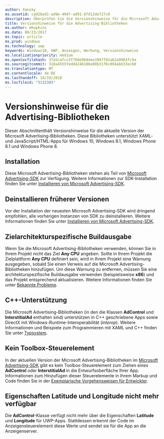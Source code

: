 ```yaml
---
author: Xansky
ms.assetid: ca92bed1-ad9e-4947-ad91-87d12de727c0
description: Überprüfen Sie die Versionshinweise für die Microsoft Advertising-Bibliotheken.
title: Versionshinweise für die Advertising-Bibliotheken
ms.author: mhopkins
ms.date: 08/23/2017
ms.topic: article
ms.prod: windows
ms.technology: uwp
keywords: Windows10, UWP, Anzeigen, Werbung, Versionshinweise
ms.localizationpriority: medium
ms.openlocfilehash: 37a5cafcc5f768e90d4ee3997f92a62a9903fc9a
ms.sourcegitcommit: 310a4555fedd4246188a98b31f6c094abb33ec60
ms.translationtype: MT
ms.contentlocale: de-DE
ms.lasthandoff: 10/19/2018
ms.locfileid: "5132383"
---
```

# <a name="release-notes-for-the-advertising-libraries"></a>Versionshinweise für die Advertising-Bibliotheken




Dieser Abschnittenthält Versionshinweise für die aktuelle Version der Microsoft Advertising-Bibliotheken. Diese Bibliotheken unterstützt XAML- und JavaScript/HTML-Apps für Windows 10, Windows 8.1, Windows Phone 8.1 und Windows Phone 8.

## <a name="installation"></a>Installation


Diese Microsoft Advertising-Bibliotheken stehen als Teil von [Microsoft Advertising-SDK](http://aka.ms/ads-sdk-uwp) zur Verfügung. Weitere Informationen zur SDK-Installation finden Sie unter [Installieren von Microsoft Advertising-SDK](install-the-microsoft-advertising-libraries.md).

## <a name="uninstall-previous-versions"></a>Deinstallieren früherer Versionen

Vor der Installation der neuesten Microsoft Advertising-SDK wird dringend empfohlen, alle vorherigen Instanzen von SDK zu deinstallieren. Weitere Informationen finden Sie unter [Installieren von Microsoft Advertising-SDK](install-the-microsoft-advertising-libraries.md).

## <a name="target-architecture-specific-build-outputs"></a>Zielarchitekturspezifische Buildausgabe

Wenn Sie die Microsoft Advertising-Bibliotheken verwenden, können Sie in Ihrem Projekt nicht das Ziel **Any CPU** angeben. Sollte in Ihrem Projekt die Zielplattform **Any CPU** definiert sein, wird in Ihrem Projekt eine Warnung ausgegeben, sobald Sie einen Verweis auf die Microsoft Advertising-Bibliotheken hinzufügen. Um diese Warnung zu entfernen, müssen Sie eine architekturspezifische Buildausgabe verwenden (beispielsweise **x86**) und das Projekt entsprechend aktualisieren. Weitere Informationen finden Sie unter [Bekannte Probleme](known-issues-for-the-advertising-libraries.md).

## <a name="c-support"></a>C++-Unterstützung

Die Microsoft Advertising-Bibliotheken (in den die Klassen **AdControl** und **InterstitialAd** enthalten sind) unterstützen in C++ geschriebene Apps sowie DirectX mit Windows-Runtime-Interoperabilität (*interop*). Weitere Informationen und Beispiele zum Programmieren mit XAML und C++ finden Sie unter [Typsystem](https://docs.microsoft.com/cpp/cppcx/type-system-c-cx).

## <a name="no-toolbox-control"></a>Kein Toolbox-Steuerelement

In der aktuellen Version der Microsoft Advertising-Bibliotheken im [Microsoft Advertising-SDK](http://aka.ms/ads-sdk-uwp) gibt es kein Toolbox-Steuerelement zum Ziehen eines **AdControl** oder **InterstitialAd** in die Entwurfsoberfläche Ihrer App. Informationen zum Hinzufügen dieser Steuerelemente in Ihrem Markup und Code finden Sie in der [Exemplarische Vorgehensweisen für Entwickler](developer-walkthroughs.md).

## <a name="latitude-and-longitude-properties-no-longer-available"></a>Eigenschaften Latitude und Longitude nicht mehr verfügbar

Die **AdControl**-Klasse verfügt nicht mehr über die Eigenschaften **Latitude** und **Longitude** für UWP-Apps. Stattdessen erkennt der Code im Anzeigensteuerelement diese Werte und sendet sie für die App an die Anzeigenserver.


 

 
